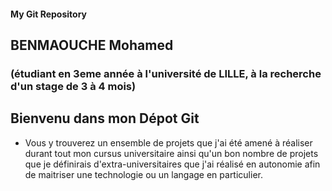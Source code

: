 #### My Git Repository

## BENMAOUCHE Mohamed

### (étudiant en 3eme année à l'université de LILLE, à la recherche d'un stage de 3 à 4 mois)

## Bienvenu dans mon Dépot Git

- Vous y trouverez un ensemble de projets que j'ai été amené à réaliser durant tout mon cursus universitaire ainsi qu'un bon nombre de projets
  que je définirais d'extra-universitaires que j'ai réalisé en autonomie afin de maitriser une technologie ou un langage en particulier.
